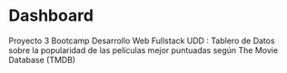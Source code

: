 # Dashboard
Proyecto 3 Bootcamp Desarrollo Web Fullstack UDD : Tablero de Datos sobre la popularidad de las películas mejor puntuadas según The Movie Database (TMDB)
